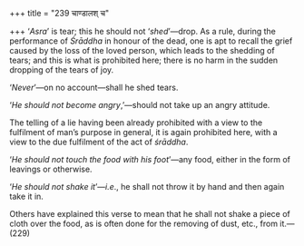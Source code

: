 +++
title = "239 चाण्डालश् च"

+++
‘*Asra*’ is tear; this he should not ‘*shed*’—drop. As a rule, during
the performance of *Śrāddha* in honour of the dead, one is apt to recall
the grief caused by the loss of the loved person, which leads to the
shedding of tears; and this is what is prohibited here; there is no harm
in the sudden dropping of the tears of joy.

‘*Never*’—on no account—shall he shed tears.

‘*He should not become angry*,’—should not take up an angry attitude.

The telling of a lie having been already prohibited with a view to the
fulfilment of man’s purpose in general, it is again prohibited here,
with a view to the due fulfilment of the act of *śrāddha*.

‘*He should not touch the food with his foot*’—any food, either in the
form of leavings or otherwise.

‘*He should not shake* *it*’—*i.e*., he shall not throw it by hand and
then again take it in.

Others have explained this verse to mean that he shall not shake a piece
of cloth over the food, as is often done for the removing of dust, etc.,
from it.—(229)



